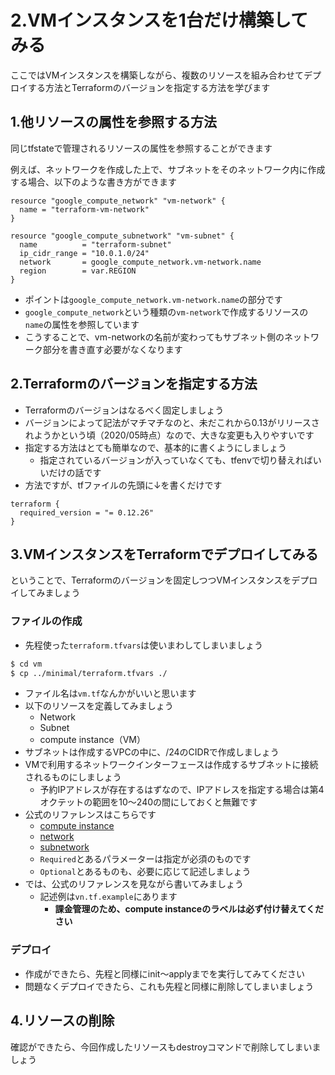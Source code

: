 # 2.VMインスタンスを1台だけ構築してみる

ここではVMインスタンスを構築しながら、複数のリソースを組み合わせてデプロイする方法とTerraformのバージョンを指定する方法を学びます

## 1.他リソースの属性を参照する方法

同じtfstateで管理されるリソースの属性を参照することができます

例えば、ネットワークを作成した上で、サブネットをそのネットワーク内に作成する場合、以下のような書き方ができます

```hcl
resource "google_compute_network" "vm-network" {
  name = "terraform-vm-network"
}

resource "google_compute_subnetwork" "vm-subnet" {
  name          = "terraform-subnet"
  ip_cidr_range = "10.0.1.0/24"
  network       = google_compute_network.vm-network.name
  region        = var.REGION
}
```

- ポイントは`google_compute_network.vm-network.name`の部分です
- `google_compute_network`という種類の`vm-network`で作成するリソースの`name`の属性を参照しています
- こうすることで、vm-networkの名前が変わってもサブネット側のネットワーク部分を書き直す必要がなくなります

## 2.Terraformのバージョンを指定する方法

- Terraformのバージョンはなるべく固定しましょう
- バージョンによって記法がマチマチなのと、未だこれから0.13がリリースされようかという頃（2020/05時点）なので、大きな変更も入りやすいです
- 指定する方法はとても簡単なので、基本的に書くようにしましょう
  - 指定されているバージョンが入っていなくても、tfenvで切り替えればいいだけの話です
- 方法ですが、tfファイルの先頭に↓を書くだけです

```hcl
terraform {
  required_version = "= 0.12.26"
}
```

## 3.VMインスタンスをTerraformでデプロイしてみる

ということで、Terraformのバージョンを固定しつつVMインスタンスをデプロイしてみましょう

### ファイルの作成

- 先程使った`terraform.tfvars`は使いまわしてしまいましょう

```bash
$ cd vm
$ cp ../minimal/terraform.tfvars ./
```

- ファイル名は`vm.tf`なんかがいいと思います
- 以下のリソースを定義してみましょう
  - Network
  - Subnet
  - compute instance（VM）
- サブネットは作成するVPCの中に、/24のCIDRで作成しましょう
- VMで利用するネットワークインターフェースは作成するサブネットに接続されるものにしましょう
  - 予約IPアドレスが存在するはずなので、IPアドレスを指定する場合は第4オクテットの範囲を10〜240の間にしておくと無難です
- 公式のリファレンスはこちらです
  - [compute instance](https://www.terraform.io/docs/providers/google/r/compute_instance.html)
  - [network](https://www.terraform.io/docs/providers/google/r/compute_network.html)
  - [subnetwork](https://www.terraform.io/docs/providers/google/r/compute_subnetwork.html)
  - `Required`とあるパラメーターは指定が必須のものです
  - `Optional`とあるものも、必要に応じて記述しましょう
- では、公式のリファレンスを見ながら書いてみましょう
  - 記述例は`vn.tf.example`にあります
    - **課金管理のため、compute instanceのラベルは必ず付け替えてください**

### デプロイ

- 作成ができたら、先程と同様にinit〜applyまでを実行してみてください
- 問題なくデプロイできたら、これも先程と同様に削除してしまいましょう

## 4.リソースの削除

確認ができたら、今回作成したリソースもdestroyコマンドで削除してしまいましょう
